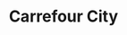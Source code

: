 ---
title: "Carrefour City"
url: /bordeaux/carrefour-city-rue-francois-de-sourdis/
shop: commodité
---